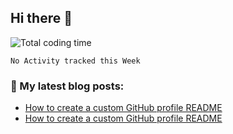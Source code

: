 ## Hi there 👋

![Total coding time](https://wakatime.com/badge/user/a77af61d-78fd-4364-8e63-aea16f9339dc.svg)

<!-- I'm Francesco, a software engineer from Italy. I'm currently working at [FacilityLive](https://www.facilitylive.com/), a company that develops a search technology that allows users to find, organize, and share information in a simple and effective way.

I'm passionate about software development, and I love to learn new things. I'm always looking for new challenges and opportunities to grow.

### 📫 How to reach me:
- [LinkedIn](https://www.linkedin.com/in/francescosche/)
- [Twitter](https://twitter.com/francescosche)
- [Instagram](https://www.instagram.com/francescosche/)

### 📊 My GitHub Stats:
![Francesco's GitHub Stats](https://github-readme-stats.vercel.app/api?username=francescosche&show_icons=true&theme=dark)

### 📚 My most used languages:
![Top Langs](https://github-readme-stats.vercel.app/api/top-langs/?username=francescosche&layout=compact&theme=dark)

### 📈 My Coding Activity:
<!--START_SECTION:waka-->
```text
No Activity tracked this Week
```

<!--END_SECTION:waka-->

### 📝 My latest blog posts:
<!-- BLOG-POST-LIST:START -->
- [How to create a custom GitHub profile README](https://dev.to/francescosche/how-to-create-a-custom-github-profile-readme-1p5b)
- [How to create a custom GitHub profile README](https://dev.to/francescosche/how-to-create-a-custom-github-profile-readme-1p5b)

<!-- BLOG-POST-LIST:END -->
``` -->